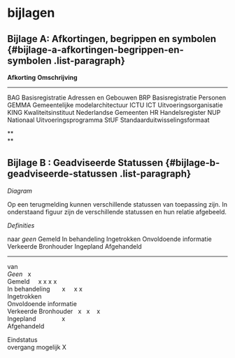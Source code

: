 # bijlagen

## Bijlage A: Afkortingen, begrippen en symbolen {#bijlage-a-afkortingen-begrippen-en-symbolen .list-paragraph}

  **Afkorting**   **Omschrijving**
  --------------- -------------------------------------------
  BAG             Basisregistratie Adressen en Gebouwen
  BRP             Basisregistratie Personen
  GEMMA           Gemeentelijke modelarchitectuur
  ICTU            ICT Uitvoeringsorganisatie
  KING            Kwaliteitsinstituut Nederlandse Gemeenten
  HR              Handelsregister
  NUP             Nationaal Uitvoeringsprogramma
  StUF            Standaarduitwisselingsformaat

**\
**

## Bijlage B : Geadviseerde Statussen {#bijlage-b-geadviseerde-statussen .list-paragraph}

*Diagram*

Op een terugmelding kunnen verschillende statussen van toepassing zijn.
In onderstaand figuur zijn de verschillende statussen en hun relatie
afgebeeld.

*Definities*

  naar                     *geen*   Gemeld   In behandeling   Ingetrokken   Onvoldoende informatie   Verkeerde Bronhouder   Ingepland   Afgehandeld   
  ------------------------ -------- -------- ---------------- ------------- ------------------------ ---------------------- ----------- ------------- --
  van                                                                                                                                                 
  *Geen*                            x                                                                                                                 
  Gemeld                                     x                x             x                        x                                                
  In behandeling                                              x                                                             x           x             
  Ingetrokken                                                                                                                                         
  Onvoldoende informatie                                                                                                                              
  Verkeerde Bronhouder              x                         x                                       x                                               
  Ingepland                                                                                                                             x             
  Afgehandeld                                                                                                                                         

  Eindstatus                                                                                                                                          
  overgang mogelijk        X                                                                                                                          

[^5]: Zie <http://www.w3.org/TR/2000/NOTE-SOAP-20000508> sectie 4.4.1
    voor uitleg
